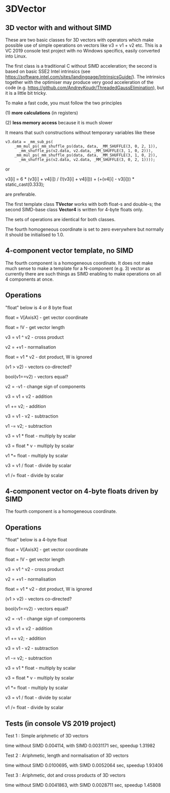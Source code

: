 # 3DVector
3D vector with and without SIMD
-------------------------------

  These are two basic classes for 3D vectors with operators which make
possible use of simple operations on vectors like v3 = v1 + v2 etc.
  This is a VC 2019 console test project with no Windows specifics, easily converted into Linux.

  The first class is a traditional C without SIMD acceleration; the second is
based on basic SSE2 Intel intrinsics 
(see https://software.intel.com/sites/landingpage/IntrinsicsGuide/). The intrinsics
together with the optimiser may produce very good acceleration of the code
(e.g. https://github.com/AndreyKoudr/ThreadedGaussElimination),
but it is a little bit tricky.

  To make a fast code, you must follow the two principles
  
  (1) <B>more calculations</B> (in registers)
  
  (2) <B>less memory access</B> because it is much slower

It means that such constructions without temporary variables like these

    v3.data = _mm_sub_ps(
        _mm_mul_ps(_mm_shuffle_ps(data, data, _MM_SHUFFLE(3, 0, 2, 1)),
          _mm_shuffle_ps(v2.data, v2.data, _MM_SHUFFLE(3, 1, 0, 2))),
        _mm_mul_ps(_mm_shuffle_ps(data, data, _MM_SHUFFLE(3, 1, 0, 2)),
          _mm_shuffle_ps(v2.data, v2.data, _MM_SHUFFLE(3, 0, 2, 1))));
          
or 

v3[i] = 6 * (v3[i] + v4[i]) / (!(v3[i] + v4[i])) + (+(v4[i] - v3[i])) * static_cast<float>(0.333); 

are preferable.
  
  The first template class <B>TVector<T></B> works with both float-s and double-s; the second
  SIMD-base class <B>Vector4</B> is written for 4-byte floats only.

  The sets of operations are identical for both classes.

  The fourth homogeneous coordinate is set to zero everywhere but normally it should be 
initialised to 1.0.

  4-component vector template, no SIMD
  ------------------------------------
  
  The fourth component is a homogeneous coordinate.
  It does not make much sense to make a template for a N-component (e.g. 3) 
vector as currently there are such things as SIMD enabling to make operations
on all 4 components at once.
 
  Operations
  ----------
  "float" below is 4 or 8 byte float

  float = V[AxisX]  - get vector coordinate
  
  float = !V        - get vector length       
  
  v3 = v1 ^ v2      - cross product      
  
  v2 = +v1          - normalisation
  
  float = v1 * v2   - dot product, W is ignored
  
  (v1 > v2)         - vectors co-directed?    
  
  bool(v1==v2)      - vectors equal?          
  
  v2 = -v1          - change sign of components    
  
  v3 = v1 + v2      - addition
  
  v1 += v2;         - addition
  
  v3 = v1 - v2      - subtraction
  
  v1 -= v2;         - subtraction
  
  v3 = v1 * float   - multiply by scalar
  
  v3 = float * v    - multiply by scalar
  
  v1 *= float       - multiply by scalar
  
  v3 = v1 / float   - divide by scalar
  
  v1 /= float       - divide by scalar
  
  4-component vector on 4-byte floats driven by SIMD
  --------------------------------------------------
    
  The fourth component is a homogeneous coordinate.
 
  Operations
  ----------
  "float" below is a 4-byte float

  float = V[AxisX]  - get vector coordinate
  
  float = !V        - get vector length   
  
  v3 = v1 ^ v2      - cross product      
  
  v2 = +v1          - normalisation
  
  float = v1 * v2   - dot product, W is ignored
  
  (v1 > v2)         - vectors co-directed?    
  
  bool(v1==v2)      - vectors equal?          
  
  v2 = -v1          - change sign of components     
  
  v3 = v1 + v2      - addition
  
  v1 += v2;         - addition
  
  v3 = v1 - v2      - subtraction
  
  v1 -= v2;         - subtraction
  
  v3 = v1 * float   - multiply by scalar
  
  v3 = float * v    - multiply by scalar
  
  v1 *= float       - multiply by scalar
  
  v3 = v1 / float   - divide by scalar
  
  v1 /= float       - divide by scalar
  
  Tests (in console VS 2019 project)
  ----------------------------------
  
  Test 1 : Simple ariphmetic of 3D vectors
    
time without SIMD 0.004114, with SIMD 0.0031171 sec, speedup 1.31982

  Test 2 : Ariphmetic, length and normalisation of 3D vectors
  
time without SIMD 0.0100695, with SIMD 0.0052064 sec, speedup 1.93406

  Test 3 : Ariphmetic, dot and cross products of 3D vectors
  
time without SIMD 0.0041863, with SIMD 0.0028711 sec, speedup 1.45808

  
  


